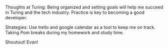 Thoughts at Turing:
Being organized and setting goals will help me succeed in Turing and the tech industry.
Practice is key to becoming a good developer.

Strategies:
Use trello and google calendar as a tool to keep me on track.
Taking Pom breaks during my homework and study time.

Shoutout!
Evan!
